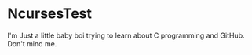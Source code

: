 # NcursesTest
I'm Just a little baby boi trying to learn about C programming and GitHub. Don't mind me.
